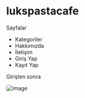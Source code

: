 # lukspastacafe

Sayfalar
* Kategoriler
* Hakkımızda
* İletişim
* Giriş Yap
* Kayıt Yap

Girişten sonra

![image](https://user-images.githubusercontent.com/19586487/140702741-15ca9526-0582-4cc0-bfb2-3e69c9f31eca.png)
